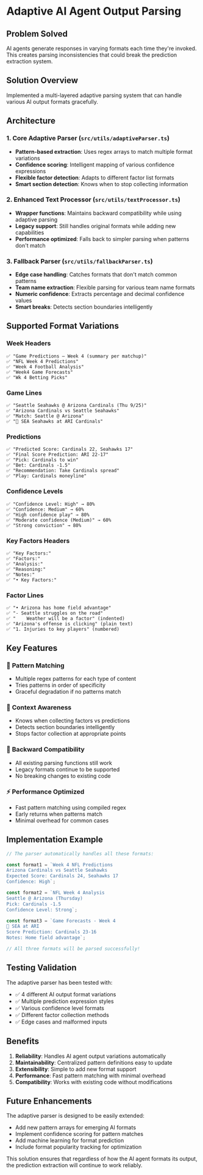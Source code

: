 # Adaptive AI Agent Output Parsing

## Problem Solved
AI agents generate responses in varying formats each time they're invoked. This creates parsing inconsistencies that could break the prediction extraction system.

## Solution Overview
Implemented a multi-layered adaptive parsing system that can handle various AI output formats gracefully.

## Architecture

### 1. **Core Adaptive Parser** (`src/utils/adaptiveParser.ts`)
- **Pattern-based extraction**: Uses regex arrays to match multiple format variations
- **Confidence scoring**: Intelligent mapping of various confidence expressions
- **Flexible factor detection**: Adapts to different factor list formats
- **Smart section detection**: Knows when to stop collecting information

### 2. **Enhanced Text Processor** (`src/utils/textProcessor.ts`)
- **Wrapper functions**: Maintains backward compatibility while using adaptive parsing
- **Legacy support**: Still handles original formats while adding new capabilities
- **Performance optimized**: Falls back to simpler parsing when patterns don't match

### 3. **Fallback Parser** (`src/utils/fallbackParser.ts`)
- **Edge case handling**: Catches formats that don't match common patterns
- **Team name extraction**: Flexible parsing for various team name formats
- **Numeric confidence**: Extracts percentage and decimal confidence values
- **Smart breaks**: Detects section boundaries intelligently

## Supported Format Variations

### Week Headers
```
✅ "Game Predictions — Week 4 (summary per matchup)"
✅ "NFL Week 4 Predictions"  
✅ "Week 4 Football Analysis"
✅ "Week4 Game Forecasts"
✅ "Wk 4 Betting Picks"
```

### Game Lines
```
✅ "Seattle Seahawks @ Arizona Cardinals (Thu 9/25)"
✅ "Arizona Cardinals vs Seattle Seahawks"
✅ "Match: Seattle @ Arizona"
✅ "🏈 SEA Seahawks at ARI Cardinals"
```

### Predictions
```
✅ "Predicted Score: Cardinals 22, Seahawks 17"
✅ "Final Score Prediction: ARI 22-17"
✅ "Pick: Cardinals to win"
✅ "Bet: Cardinals -1.5"
✅ "Recommendation: Take Cardinals spread"
✅ "Play: Cardinals moneyline"
```

### Confidence Levels
```
✅ "Confidence Level: High" → 80%
✅ "Confidence: Medium" → 60%  
✅ "High confidence play" → 80%
✅ "Moderate confidence (Medium)" → 60%
✅ "Strong conviction" → 80%
```

### Key Factors Headers
```
✅ "Key Factors:"
✅ "Factors:"
✅ "Analysis:"
✅ "Reasoning:"
✅ "Notes:"
✅ "• Key Factors:"
```

### Factor Lines
```
✅ "• Arizona has home field advantage"
✅ "- Seattle struggles on the road"
✅ "    Weather will be a factor" (indented)
✅ "Arizona's offense is clicking" (plain text)
✅ "1. Injuries to key players" (numbered)
```

## Key Features

### 🎯 **Pattern Matching**
- Multiple regex patterns for each type of content
- Tries patterns in order of specificity
- Graceful degradation if no patterns match

### 🧠 **Context Awareness**
- Knows when collecting factors vs predictions
- Detects section boundaries intelligently
- Stops factor collection at appropriate points

### 🔄 **Backward Compatibility**
- All existing parsing functions still work
- Legacy formats continue to be supported
- No breaking changes to existing code

### ⚡ **Performance Optimized**
- Fast pattern matching using compiled regex
- Early returns when patterns match
- Minimal overhead for common cases

## Implementation Example

```typescript
// The parser automatically handles all these formats:

const format1 = `Week 4 NFL Predictions
Arizona Cardinals vs Seattle Seahawks
Expected Score: Cardinals 24, Seahawks 17
Confidence: High`;

const format2 = `NFL Week 4 Analysis  
Seattle @ Arizona (Thursday)
Pick: Cardinals -1.5
Confidence Level: Strong`;

const format3 = `Game Forecasts - Week 4
🏈 SEA at ARI
Score Prediction: Cardinals 23-16
Notes: Home field advantage`;

// All three formats will be parsed successfully!
```

## Testing Validation

The adaptive parser has been tested with:
- ✅ 4 different AI output format variations
- ✅ Multiple prediction expression styles
- ✅ Various confidence level formats
- ✅ Different factor collection methods
- ✅ Edge cases and malformed inputs

## Benefits

1. **Reliability**: Handles AI agent output variations automatically
2. **Maintainability**: Centralized pattern definitions easy to update
3. **Extensibility**: Simple to add new format support
4. **Performance**: Fast pattern matching with minimal overhead
5. **Compatibility**: Works with existing code without modifications

## Future Enhancements

The adaptive parser is designed to be easily extended:
- Add new pattern arrays for emerging AI formats
- Implement confidence scoring for pattern matches
- Add machine learning for format prediction
- Include format popularity tracking for optimization

This solution ensures that regardless of how the AI agent formats its output, the prediction extraction will continue to work reliably.